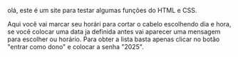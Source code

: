 olá, este é um site para testar algumas funções do HTML e CSS.

Aqui você vai marcar seu horári para cortar o cabelo escolhendo dia e hora, se você colocar uma data ja definida antes vai aparecer uma mensagem para escolher ou horário.
Para obter a lista basta apenas clicar no botão "entrar como dono" e colocar a senha "2025".

